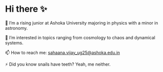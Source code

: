 # Hi there ✨

🔭 I’m a rising junior at Ashoka University majoring in physics with a minor in astronomy.

🌱 I’m interested in topics ranging from cosmology to chaos and dynamical systems.

📫 How to reach me: sahaana.vijay_ug25@ashoka.edu.in

⚡ Did you know snails have teeth? Yeah, me neither.
